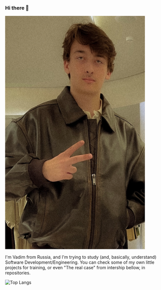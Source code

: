 ### Hi there 👋

![Alt](profile.jpeg)

I'm Vadim from Russia, and I'm trying to study (and, basically, understand) Software Development/Engineering. You can check some of my own little projects for training, or even "The real case" from intership bellow, in repositories.

![Top Langs](https://github-readme-stats.vercel.app/api/top-langs/?username=StilUSoff&layout=compact&theme=transparent)


<!--
**StilUSoff/StilUSoff** is a ✨ _special_ ✨ repository because its `README.md` (this file) appears on your GitHub profile.

Here are some ideas to get you started:

- 🔭 I’m currently working on ...
- 🌱 I’m currently learning ...
- 👯 I’m looking to collaborate on ...
- 🤔 I’m looking for help with ...
- 💬 Ask me about ...
- 📫 How to reach me: ...
- 😄 Pronouns: ...
- ⚡ Fun fact: ...
-->
